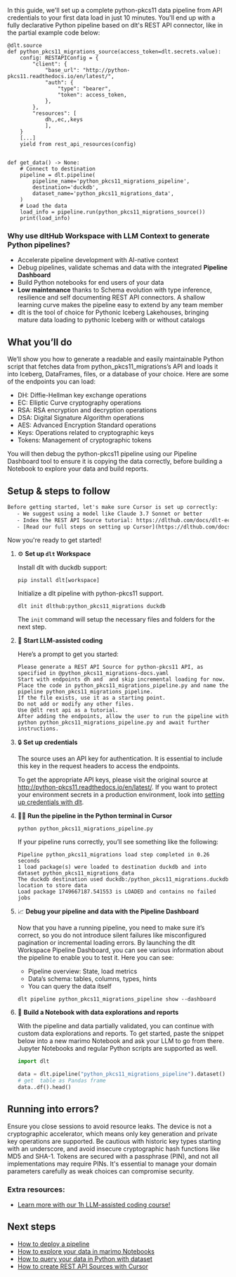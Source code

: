In this guide, we'll set up a complete python-pkcs11 data pipeline from API credentials to your first data load in just 10 minutes. You'll end up with a fully declarative Python pipeline based on dlt's REST API connector, like in the partial example code below:

```python-outcome
@dlt.source
def python_pkcs11_migrations_source(access_token=dlt.secrets.value):
    config: RESTAPIConfig = {
        "client": {
            "base_url": "http://python-pkcs11.readthedocs.io/en/latest/",
            "auth": {
                "type": "bearer",
                "token": access_token,
            },
        },
        "resources": [
            dh,,ec,,keys
            ],
    }
    [...]
    yield from rest_api_resources(config)


def get_data() -> None:
    # Connect to destination
    pipeline = dlt.pipeline(
        pipeline_name='python_pkcs11_migrations_pipeline',
        destination='duckdb',
        dataset_name='python_pkcs11_migrations_data', 
    )
    # Load the data
    load_info = pipeline.run(python_pkcs11_migrations_source())
    print(load_info) 
```

### Why use dltHub Workspace with LLM Context to generate Python pipelines?

- Accelerate pipeline development with AI-native context
- Debug pipelines, validate schemas and data with the integrated **Pipeline Dashboard**
- Build Python notebooks for end users of your data
- **Low maintenance** thanks to Schema evolution with type inference, resilience and self documenting REST API connectors. A shallow learning curve makes the pipeline easy to extend by any team member
- dlt is the tool of choice for Pythonic Iceberg Lakehouses, bringing mature data loading to pythonic Iceberg with or without catalogs

## What you’ll do

We’ll show you how to generate a readable and easily maintainable Python script that fetches data from python_pkcs11_migrations’s API and loads it into Iceberg, DataFrames, files, or a database of your choice. Here are some of the endpoints you can load:

- DH: Diffie-Hellman key exchange operations
- EC: Elliptic Curve cryptography operations
- RSA: RSA encryption and decryption operations
- DSA: Digital Signature Algorithm operations
- AES: Advanced Encryption Standard operations
- Keys: Operations related to cryptographic keys
- Tokens: Management of cryptographic tokens

You will then debug the python-pkcs11 pipeline using our Pipeline Dashboard tool to ensure it is copying the data correctly, before building a Notebook to explore your data and build reports.

## Setup & steps to follow

```default
Before getting started, let's make sure Cursor is set up correctly:
   - We suggest using a model like Claude 3.7 Sonnet or better
   - Index the REST API Source tutorial: https://dlthub.com/docs/dlt-ecosystem/verified-sources/rest_api/ and add it to context as **@dlt rest api**
   - [Read our full steps on setting up Cursor](https://dlthub.com/docs/dlt-ecosystem/llm-tooling/cursor-restapi#23-configuring-cursor-with-documentation)
```

Now you're ready to get started!

1. ⚙️ **Set up `dlt` Workspace**
    
    Install dlt with duckdb support:
    ```shell
    pip install dlt[workspace]
    ```

    Initialize a dlt pipeline with python-pkcs11 support.
    ```shell
    dlt init dlthub:python_pkcs11_migrations duckdb
    ```

    The `init` command will setup the necessary files and folders for the next step.
    
2. 🤠 **Start LLM-assisted coding**
    
    Here’s a prompt to get you started:
    
    ```prompt
    Please generate a REST API Source for python-pkcs11 API, as specified in @python_pkcs11_migrations-docs.yaml 
    Start with endpoints dh and  and skip incremental loading for now. 
    Place the code in python_pkcs11_migrations_pipeline.py and name the pipeline python_pkcs11_migrations_pipeline. 
    If the file exists, use it as a starting point. 
    Do not add or modify any other files. 
    Use @dlt rest api as a tutorial. 
    After adding the endpoints, allow the user to run the pipeline with python python_pkcs11_migrations_pipeline.py and await further instructions.
    ```

    
3. 🔒 **Set up credentials** 
    
    The source uses an API key for authentication. It is essential to include this key in the request headers to access the endpoints.
    
    To get the appropriate API keys, please visit the original source at http://python-pkcs11.readthedocs.io/en/latest/.
    If you want to protect your environment secrets in a production environment, look into [setting up credentials with dlt](https://dlthub.com/docs/walkthroughs/add_credentials).
    
4. 🏃‍♀️ **Run the pipeline in the Python terminal in Cursor**
    
    ```shell
    python python_pkcs11_migrations_pipeline.py
    ```
    
    If your pipeline runs correctly, you’ll see something like the following:
    
    ```shell
    Pipeline python_pkcs11_migrations load step completed in 0.26 seconds
    1 load package(s) were loaded to destination duckdb and into dataset python_pkcs11_migrations_data
    The duckdb destination used duckdb:/python_pkcs11_migrations.duckdb location to store data
    Load package 1749667187.541553 is LOADED and contains no failed jobs
    ```
    
5. 📈 **Debug your pipeline and data with the Pipeline Dashboard**

    Now that you have a running pipeline, you need to make sure it’s correct, so you do not introduce silent failures like misconfigured pagination or incremental loading errors. By launching the dlt Workspace Pipeline Dashboard, you can see various information about the pipeline to enable you to test it. Here you can see:
    - Pipeline overview: State, load metrics
    - Data’s schema: tables, columns, types, hints
    - You can query the data itself
    
    ```shell
    dlt pipeline python_pkcs11_migrations_pipeline show --dashboard
    ```
    
6. 🐍 **Build a Notebook with data explorations and reports**

    With the pipeline and data partially validated, you can continue with custom data explorations and reports. To get started, paste the snippet below into a new marimo Notebook and ask your LLM to go from there. Jupyter Notebooks and regular Python scripts are supported as well.

    
    ```python
    import dlt

   data = dlt.pipeline("python_pkcs11_migrations_pipeline").dataset()
   # get  table as Pandas frame
   data..df().head()
    ```

## Running into errors?

Ensure you close sessions to avoid resource leaks. The device is not a cryptographic accelerator, which means only key generation and private key operations are supported. Be cautious with historic key types starting with an underscore, and avoid insecure cryptographic hash functions like MD5 and SHA-1. Tokens are secured with a passphrase (PIN), and not all implementations may require PINs. It's essential to manage your domain parameters carefully as weak choices can compromise security.

### Extra resources:

- [Learn more with our 1h LLM-assisted coding course!](https://www.youtube.com/watch?v=GGid70rnJuM)

## Next steps

- [How to deploy a pipeline](https://dlthub.com/docs/walkthroughs/deploy-a-pipeline)
- [How to explore your data in marimo Notebooks](https://dlthub.com/docs/general-usage/dataset-access/marimo)
- [How to query your data in Python with dataset](https://dlthub.com/docs/general-usage/dataset-access/dataset)
- [How to create REST API Sources with Cursor](https://dlthub.com/docs/dlt-ecosystem/llm-tooling/cursor-restapi)